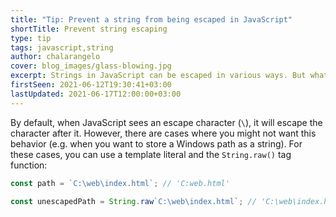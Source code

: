 ```yaml
---
title: "Tip: Prevent a string from being escaped in JavaScript"
shortTitle: Prevent string escaping
type: tip
tags: javascript,string
author: chalarangelo
cover: blog_images/glass-blowing.jpg
excerpt: Strings in JavaScript can be escaped in various ways. But what if you need to prevent a string from being escaped? Here's a handy trick for that.
firstSeen: 2021-06-12T19:30:41+03:00
lastUpdated: 2021-06-17T12:00:00+03:00
---
```


By default, when JavaScript sees an escape character (`\`), it will escape the character after it. However, there are cases where you might not want this behavior (e.g. when you want to store a Windows path as a string). For these cases, you can use a template literal and the `String.raw()` tag function:

```js
const path = `C:\web\index.html`; // 'C:web.html'

const unescapedPath = String.raw`C:\web\index.html`; // 'C:\web\index.html'
```

